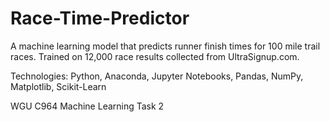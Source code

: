 # Race-Time-Predictor

A machine learning model that predicts runner finish times for 100 mile trail races. Trained on 12,000 race results collected from UltraSignup.com. 

Technologies: Python, Anaconda, Jupyter Notebooks, Pandas, NumPy, Matplotlib, Scikit-Learn

WGU C964 Machine Learning Task 2
